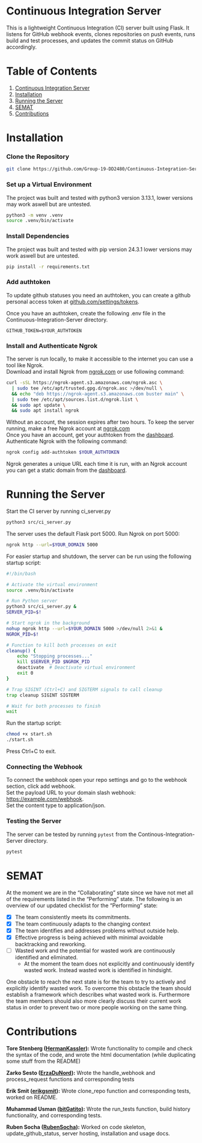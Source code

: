 # Continuous Integration Server

This is a lightweight Continuous Integration (CI) server built using Flask. It listens for GitHub webhook events, clones repositories on push events, runs build and test processes, and updates the commit status on GitHub accordingly.

# Table of Contents

1. [Continuous Integration Server](#continuous-integration-server)
2. [Installation](#installation)
3. [Running the Server](#running-the-server)
4. [SEMAT](#semat)
5. [Contributions](#contributions)

# Installation

### Clone the Repository

```bash
git clone https://github.com/Group-19-DD2480/Continuous-Integration-Server.git
```

### Set up a Virtual Environment

The project was built and tested with python3 version 3.13.1, lower versions may work aswell but are untested.

```bash
python3 -m venv .venv
source .venv/bin/activate
```

### Install Dependencies

The project was built and tested with pip version 24.3.1 lower versions may work aswell but are untested.

```bash
pip install -r requirements.txt
```

### Add authtoken

To update github statuses you need an authtoken, you can create a github personal access token at [github.com/settings/tokens](https://github.com/settings/tokens).

Once you have an authtoken, create the following .env file in the Continuous-Integration-Server directory.

```
GITHUB_TOKEN=$YOUR_AUTHTOKEN
```

### Install and Authenticate Ngrok

The server is run locally, to make it accessible to the internet you can use a tool like Ngrok.  
Download and install Ngrok from [ngrok.com](https://ngrok.com/) or use following command:

```bash
curl -sSL https://ngrok-agent.s3.amazonaws.com/ngrok.asc \
  | sudo tee /etc/apt/trusted.gpg.d/ngrok.asc >/dev/null \
  && echo "deb https://ngrok-agent.s3.amazonaws.com buster main" \
  | sudo tee /etc/apt/sources.list.d/ngrok.list \
  && sudo apt update \
  && sudo apt install ngrok
```

Without an account, the session expires after two hours. To keep the server running, make a free Ngrok account at [ngrok.com](https://ngrok.com/)  
Once you have an account, get your authtoken from the [dashboard](https://dashboard.ngrok.com/get-started/your-authtoken).  
Authenticate Ngrok with the following command:

```bash
ngrok config add-authtoken $YOUR_AUTHTOKEN
```

Ngrok generates a unique URL each time it is run, with an Ngrok account you can get a static domain from the [dashboard](https://dashboard.ngrok.com/domains).

# Running the Server<a name='running-the-server'></a>

Start the CI server by running ci_server.py

```bash
python3 src/ci_server.py
```

The server uses the default Flask port 5000.
Run Ngrok on port 5000:

```bash
ngrok http --url=$YOUR_DOMAIN 5000
```

For easier startup and shutdown, the server can be run using the following startup script:

```bash
#!/bin/bash

# Activate the virtual environment
source .venv/bin/activate

# Run Python server
python3 src/ci_server.py &
SERVER_PID=$!

# Start ngrok in the background
nohup ngrok http --url=$YOUR_DOMAIN 5000 >/dev/null 2>&1 &
NGROK_PID=$!

# Function to kill both processes on exit
cleanup() {
    echo "Stopping processes..."
    kill $SERVER_PID $NGROK_PID
    deactivate  # Deactivate virtual environment
    exit 0
}

# Trap SIGINT (Ctrl+C) and SIGTERM signals to call cleanup
trap cleanup SIGINT SIGTERM

# Wait for both processes to finish
wait
```

Run the startup script:

```bash
chmod +x start.sh
./start.sh
```

Press Ctrl+C to exit.

### Connecting the Webhook

To connect the webhook open your repo settings and go to the webhook section, click add webhook.  
Set the payload URL to your domain slash webhook: https://example.com/webhook.  
Set the content type to application/json.

### Testing the Server

The server can be tested by running `pytest` from the Continous-Integration-Server directory.

```bash
pytest
```

# SEMAT

At the moment we are in the “Collaborating” state since we have not met all of the requirements listed in the “Performing” state. The following is an overview of our updated checklist for the “Performing” state:

- [x] The team consistently meets its commitments.
- [x] The team continuously adapts to the changing context
- [x] The team identifies and addresses problems without outside help.
- [x] Effective progress is being achieved with minimal avoidable backtracking and reworking.
- [ ] Wasted work and the potential for wasted work are continuously identified and eliminated.
  - At the moment the team does not explicitly and continuously identify wasted work. Instead wasted work is identified in hindsight.

One obstacle to reach the next state is for the team to try to actively and explicitly identify wasted work. To overcome this obstacle the team should establish a framework which describes what wasted work is. Furthermore the team members should also more clearly discuss their current work status in order to prevent two or more people working on the same thing.

# Contributions

**Tore Stenberg ([HermanKassler](https://github.com/HermanKassler)):** Wrote functionality to compile and check the syntax of the code, and wrote the html documentation (while duplicating some stuff from the README)

**Zarko Sesto ([ErzaDuNord](https://github.com/ErzaDuNord)):** Wrote the handle_webhook and process_request functions and corresponding tests

**Erik Smit ([erikgsmit](https://github.com/erikgsmit)):** Wrote clone_repo function and corresponding tests, worked on README.

**Muhammad Usman ([bitGatito](https://github.com/bitGatito)):** Wrote the run_tests function, build history functionality, and corresponding tests.

**Ruben Socha ([RubenSocha](https://github.com/RubenSocha)):** Worked on code skeleton, update_github_status, server hosting, installation and usage docs.

